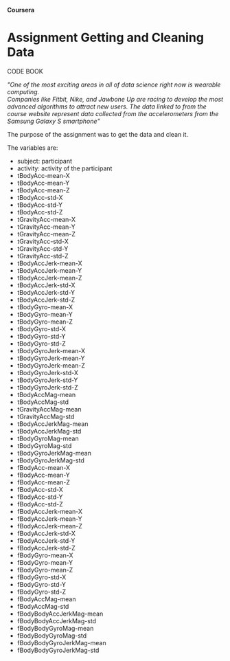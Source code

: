 **Coursera** 

# Assignment Getting and Cleaning Data

CODE BOOK 

*"One of the most exciting areas in all of data science right now is wearable computing.  
Companies like Fitbit, Nike, and Jawbone Up are racing to develop the most advanced algorithms to attract new users. 
The data linked to from the course website represent data collected from the accelerometers from the Samsung Galaxy S smartphone"*

The purpose of the assignment was to get the data and clean it. 

The variables are:  
* subject: participant 
* activity: activity of the participant 
* tBodyAcc-mean-X 
* tBodyAcc-mean-Y 
* tBodyAcc-mean-Z 
* tBodyAcc-std-X 
* tBodyAcc-std-Y 
* tBodyAcc-std-Z 
* tGravityAcc-mean-X 
* tGravityAcc-mean-Y 
* tGravityAcc-mean-Z 
* tGravityAcc-std-X 
* tGravityAcc-std-Y 
* tGravityAcc-std-Z 
* tBodyAccJerk-mean-X 
* tBodyAccJerk-mean-Y 
* tBodyAccJerk-mean-Z 
* tBodyAccJerk-std-X 
* tBodyAccJerk-std-Y 
* tBodyAccJerk-std-Z 
* tBodyGyro-mean-X 
* tBodyGyro-mean-Y 
* tBodyGyro-mean-Z 
* tBodyGyro-std-X 
* tBodyGyro-std-Y 
* tBodyGyro-std-Z 
* tBodyGyroJerk-mean-X 
* tBodyGyroJerk-mean-Y 
* tBodyGyroJerk-mean-Z 
* tBodyGyroJerk-std-X 
* tBodyGyroJerk-std-Y 
* tBodyGyroJerk-std-Z 
* tBodyAccMag-mean 
* tBodyAccMag-std 
* tGravityAccMag-mean 
* tGravityAccMag-std 
* tBodyAccJerkMag-mean 
* tBodyAccJerkMag-std 
* tBodyGyroMag-mean 
* tBodyGyroMag-std 
* tBodyGyroJerkMag-mean 
* tBodyGyroJerkMag-std 
* fBodyAcc-mean-X 
* fBodyAcc-mean-Y 
* fBodyAcc-mean-Z 
* fBodyAcc-std-X 
* fBodyAcc-std-Y 
* fBodyAcc-std-Z 
* fBodyAccJerk-mean-X 
* fBodyAccJerk-mean-Y 
* fBodyAccJerk-mean-Z 
* fBodyAccJerk-std-X 
* fBodyAccJerk-std-Y 
* fBodyAccJerk-std-Z 
* fBodyGyro-mean-X 
* fBodyGyro-mean-Y 
* fBodyGyro-mean-Z
* fBodyGyro-std-X 
* fBodyGyro-std-Y 
* fBodyGyro-std-Z 
* fBodyAccMag-mean 
* fBodyAccMag-std 
* fBodyBodyAccJerkMag-mean 
* fBodyBodyAccJerkMag-std 
* fBodyBodyGyroMag-mean 
* fBodyBodyGyroMag-std
* fBodyBodyGyroJerkMag-mean 
* fBodyBodyGyroJerkMag-std
